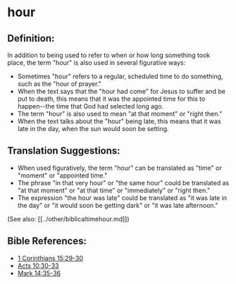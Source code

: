 # hour #

## Definition: ##

In addition to being used to refer to when or how long something took place, the term "hour" is also used in several figurative ways:

* Sometimes "hour" refers to a regular, scheduled time to do something, such as the "hour of prayer."
* When the text says that the "hour had come" for Jesus to suffer and be put to death, this means that it was the appointed time for this to happen--the time that God had selected long ago.
* The term "hour" is also used to mean "at that moment" or "right then."
* When the text talks about the "hour" being late, this means that it was late in the day, when the sun would soon be setting.

## Translation Suggestions: ##

* When used figuratively, the term "hour" can be translated as "time" or "moment" or "appointed time."
* The phrase "in that very hour" or "the same hour" could be translated as "at that moment" or "at that time" or "immediately" or "right then."
* The expression "the hour was late" could be translated as "it was late in the day" or "it would soon be getting dark" or "it was late afternoon."

(See also: [[../other/biblicaltimehour.md]])

## Bible References: ##

* [1 Corinthians 15:29-30](en/tn/1co/help/15/29)
* [Acts 10:30-33](en/tn/act/help/10/30)
* [Mark 14:35-36](en/tn/mrk/help/14/35)